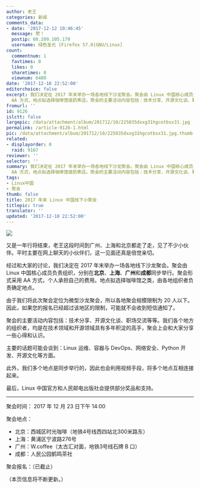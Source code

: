 ```yaml
---
author: 老王
categories: 新闻
comments_data:
- date: '2017-12-12 10:46:45'
  message: 赞！
  postip: 60.209.105.170
  username: 绿色圣光 [Firefox 57.0|GNU/Linux]
count:
  commentnum: 1
  favtimes: 0
  likes: 0
  sharetimes: 0
  viewnum: 6480
date: '2017-12-10 22:52:00'
editorchoice: false
excerpt: 我们决定在 2017 年末举办一场各地线下沙龙聚会。聚会由 Linux 中国核心成员负责组织，分别在北京、上海、广州和成都同步举行。聚会形式采用
  AA 方式，地点拟选择咖啡馆或奶茶店。聚会的主要活动内容包括：技术分享、开源文化谈、职场交流等等。
fromurl: ''
id: 9126
islctt: false
largepic: /data/attachment/album/201712/10/225035dxxg31hgcotbsx31.jpg
permalink: /article-9126-1.html
pic: /data/attachment/album/201712/10/225035dxxg31hgcotbsx31.jpg.thumb.jpg
related:
- displayorder: 0
  raid: 9167
reviewer: ''
selector: ''
summary: 我们决定在 2017 年末举办一场各地线下沙龙聚会。聚会由 Linux 中国核心成员负责组织，分别在北京、上海、广州和成都同步举行。聚会形式采用
  AA 方式，地点拟选择咖啡馆或奶茶店。聚会的主要活动内容包括：技术分享、开源文化谈、职场交流等等。
tags:
- Linux中国
- 聚会
thumb: false
title: 2017 年末 Linux 中国线下小聚会
titlepic: true
translator: ''
updated: '2017-12-10 22:52:00'
---
```


![](/data/attachment/album/201712/10/225035dxxg31hgcotbsx31.jpg)


又是一年行将结束，老王这段时间到广州、上海和北京都走了走，见了不少小伙伴。平时主要在网上聊天的小伙伴们，这一见面还真是倍觉亲切。


经过和大家的讨论，我们决定在 2017 年末举办一场各地线下沙龙聚会。聚会由 Linux 中国核心成员负责组织，分别在**北京**、**上海**、**广州**和**成都**同步举行。聚会形式采用 AA 方式，个人承担自己的费用。地点拟选择咖啡馆之类，由各地组织者负责确定地点。


由于我们将此次聚会定位为微型沙龙聚会，所以各地聚会规模限制为 20 人以下。因此，如果您的报名已经超过该地区的限制，可能就不会收到短信通知了。


聚会的主要活动内容包括：技术分享、开源文化谈、职场交流等等。我们各个地方的组织者，均是在技术领域和开源领域具有多年积淀的高手，聚会上会和大家分享一些心得和认识。


主要的话题可能会谈到：Linux 运维、容器与 DevOps、网络安全、Python 开发、开源文化等方面。


此外，我们多个地点是同步举行的，因此也会利用视频手段，将多个地点互相连接起来。


最后，Linux 中国官方和人民邮电出版社会提供部分奖品和支持。




---


聚会时间： 2017 年 12 月 23 日下午 14:00


聚会地点：


* 北京：西城区时光咖啡（地铁4号线西四站北300米路东）
* 上海：黄浦区宁波路276号
* 广州：W.coffee（太古汇对面，地铁3号线石牌 B 口）
* 成都：人民公园鹤鸣茶社


聚会报名：（已截止）


（本页信息将不断更新。）